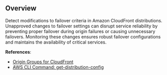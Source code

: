 ## Overview

Detect modifications to failover criteria in Amazon CloudFront distributions. Unapproved changes to failover settings can disrupt service reliability by preventing proper failover during origin failures or causing unnecessary failovers. Monitoring these changes ensures robust failover configurations and maintains the availability of critical services.

**References**:
- [Origin Groups for CloudFront](https://docs.aws.amazon.com/AmazonCloudFront/latest/DeveloperGuide/high_availability_origin_failover.html)
- [AWS CLI Command: get-distribution-config](https://docs.aws.amazon.com/cli/latest/reference/cloudfront/get-distribution-config.html)
